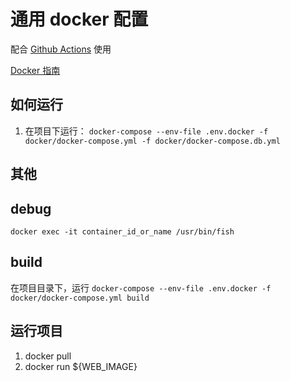 # 通用 docker 配置

配合 [Github Actions](https://github.com/work-design/.github) 使用

[Docker 指南](https://github.com/work-design/home/blob/main/developer/docker.md)


## 如何运行
1. 在项目下运行：
`docker-compose --env-file .env.docker -f docker/docker-compose.yml -f docker/docker-compose.db.yml`


## 其他
## debug

`docker exec -it container_id_or_name /usr/bin/fish`


## build
在项目目录下，运行 `docker-compose --env-file .env.docker -f docker/docker-compose.yml build`


## 运行项目

1. docker pull
2. docker run ${WEB_IMAGE}
